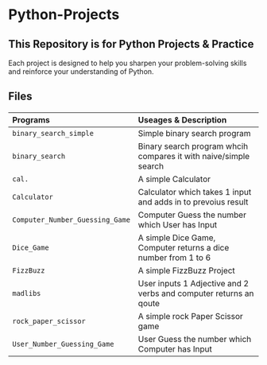 # Python-Projects

## This Repository is for Python Projects & Practice

Each project is designed to help you sharpen your problem-solving skills and reinforce your understanding of Python.


## Files

#### 

| Programs | Useages & Description   |
| :-------- | :-------------------------------- |
| `binary_search_simple` | Simple binary search program |
| `binary_search` | Binary search program whcih compares it with naive/simple search |
| `cal.` | A simple Calculator |
| `Calculator` | Calculator which takes 1 input and adds in to prevoius result |
| `Computer_Number_Guessing_Game` | Computer Guess the number which User has Input |
| `Dice_Game` | A simple Dice Game, Computer returns a dice number from 1 to 6 |
| `FizzBuzz` | A simple FizzBuzz Project  |
| `madlibs` | User inputs 1 Adjective and 2 verbs and computer returns an qoute |
| `rock_paper_scissor` | A simple rock Paper Scissor game |
| `User_Number_Guessing_Game` | User Guess the number which Computer has Input |